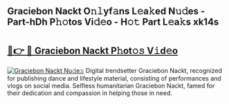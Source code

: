 ## Graciebon Nackt O𝚗𝚕yf𝚊ns L𝚎a𝚔ed N𝚞𝚍es - Part-hDh P𝚑𝚘tos Vi𝚍𝚎o - H𝚘𝚝 Part L𝚎a𝚔s xk14s

# <h2><a href="http://kf3dip.oniu.top/?m=Graciebon+Nackt">🔗👉 🔴 Graciebon Nackt P𝚑ot𝚘𝚜 V𝚒d𝚎o</a></h2>

[![Graciebon Nackt Nu𝚍e𝚜](https://i.imgur.com/0qMVB7G.gif)](http://kf3dip.oniu.top/?m=Graciebon+Nackt)
Digital trendsetter Graciebon Nackt, recognized for publishing dance and lifestyle material, consisting of performances and vlogs on social media. Selfless humanitarian Graciebon Nackt, famed for their dedication and compassion in helping those in need.  
